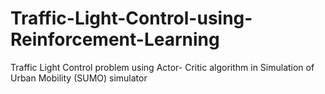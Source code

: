 # Traffic-Light-Control-using-Reinforcement-Learning
Traffic Light Control problem using Actor- Critic algorithm in Simulation of Urban Mobility (SUMO) simulator
